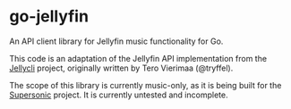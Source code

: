 # go-jellyfin

An API client library for Jellyfin music functionality for Go.

This code is an adaptation of the Jellyfin API implementation from the [Jellycli](https://github.com/tryffel/jellycli) project, originally written by Tero Vierimaa (@tryffel).

The scope of this library is currently music-only, as it is being built for the [Supersonic](https://github.com/dweymouth/supersonic) project. It is currently untested and incomplete.